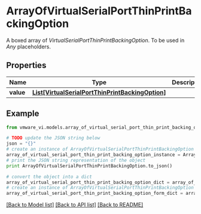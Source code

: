 # ArrayOfVirtualSerialPortThinPrintBackingOption

A boxed array of *VirtualSerialPortThinPrintBackingOption*. To be used in *Any* placeholders. 

## Properties
Name | Type | Description | Notes
------------ | ------------- | ------------- | -------------
**value** | [**List[VirtualSerialPortThinPrintBackingOption]**](VirtualSerialPortThinPrintBackingOption.md) |  | 

## Example

```python
from vmware_vi.models.array_of_virtual_serial_port_thin_print_backing_option import ArrayOfVirtualSerialPortThinPrintBackingOption

# TODO update the JSON string below
json = "{}"
# create an instance of ArrayOfVirtualSerialPortThinPrintBackingOption from a JSON string
array_of_virtual_serial_port_thin_print_backing_option_instance = ArrayOfVirtualSerialPortThinPrintBackingOption.from_json(json)
# print the JSON string representation of the object
print ArrayOfVirtualSerialPortThinPrintBackingOption.to_json()

# convert the object into a dict
array_of_virtual_serial_port_thin_print_backing_option_dict = array_of_virtual_serial_port_thin_print_backing_option_instance.to_dict()
# create an instance of ArrayOfVirtualSerialPortThinPrintBackingOption from a dict
array_of_virtual_serial_port_thin_print_backing_option_form_dict = array_of_virtual_serial_port_thin_print_backing_option.from_dict(array_of_virtual_serial_port_thin_print_backing_option_dict)
```
[[Back to Model list]](../README.md#documentation-for-models) [[Back to API list]](../README.md#documentation-for-api-endpoints) [[Back to README]](../README.md)


